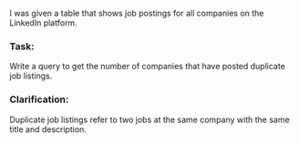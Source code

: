 I was given a table that shows job postings for all companies on the LinkedIn platform. 
### Task:
Write a query to get the number of companies that have posted duplicate job listings.

### Clarification:
Duplicate job listings refer to two jobs at the same company with the same title and description.
